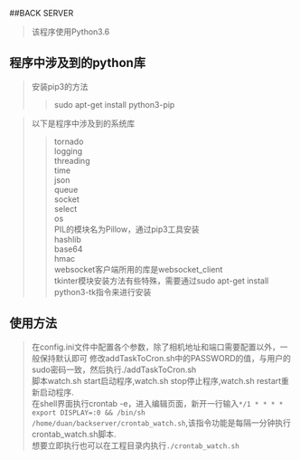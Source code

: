 ##BACK SERVER

> 该程序使用Python3.6

## 程序中涉及到的python库
 
> 安装pip3的方法  
>> sudo apt-get install python3-pip  

> 以下是程序中涉及到的系统库  
>> tornado  
>> logging  
>> threading   
>> time  
>> json  
>> queue  
>> socket  
>> select  
>> os  
>> PIL的模块名为Pillow，通过pip3工具安装  
>> hashlib  
>> base64  
>> hmac  
>> websocket客户端所用的库是websocket_client  
>> tkinter模块安装方法有些特殊，需要通过sudo apt-get install python3-tk指令来进行安装


## 使用方法

> 在config.ini文件中配置各个参数，除了相机地址和端口需要配置以外，一般保持默认即可
> 修改addTaskToCron.sh中的PASSWORD的值，与用户的sudo密码一致，然后执行./addTaskToCron.sh  
> 脚本watch.sh start启动程序,watch.sh stop停止程序,watch.sh restart重新启动程序.  
> 在shell界面执行crontab -e，进入编辑页面，新开一行输入`*/1 * * * * export DISPLAY=:0 && /bin/sh /home/duan/backserver/crontab_watch.sh`,该指令功能是每隔一分钟执行crontab_watch.sh脚本.  
> 想要立即执行也可以在工程目录内执行`./crontab_watch.sh`  
